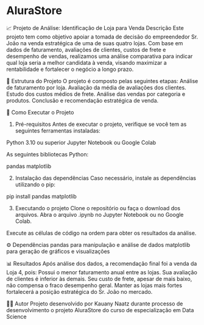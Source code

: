 # AluraStore

📈 Projeto de Análise: Identificação de Loja para Venda
Descrição
Este projeto tem como objetivo apoiar a tomada de decisão do empreendedor Sr. João na venda estratégica de uma de suas quatro lojas.
Com base em dados de faturamento, avaliações de clientes, custos de frete e desempenho de vendas, realizamos uma análise comparativa para indicar qual loja seria a melhor candidata à venda, visando maximizar a rentabilidade e fortalecer o negócio a longo prazo.

📂 Estrutura do Projeto
O projeto é composto pelas seguintes etapas:
Análise de faturamento por loja.
Avaliação da média de avaliações dos clientes.
Estudo dos custos médios de frete.
Análise das vendas por categoria e produtos.
Conclusão e recomendação estratégica de venda.

🚀 Como Executar o Projeto
1. Pré-requisitos
Antes de executar o projeto, verifique se você tem as seguintes ferramentas instaladas:

Python 3.10 ou superior
Jupyter Notebook ou Google Colab

As seguintes bibliotecas Python:

pandas
matplotlib

2. Instalação das dependências
Caso necessário, instale as dependências utilizando o pip:

pip install pandas matplotlib

3. Executando o projeto
Clone o repositório ou faça o download dos arquivos.
Abra o arquivo .ipynb no Jupyter Notebook ou no Google Colab.

Execute as células de código na ordem para obter os resultados da análise.

⚙️ Dependências
pandas para manipulação e análise de dados
matplotlib para geração de gráficos e visualizações

📊 Resultados
Após análise dos dados, a recomendação final foi a venda da Loja 4, pois:
Possui o menor faturamento anual entre as lojas.
Sua avaliação de clientes é inferior às demais.
Seu custo de frete, apesar de mais baixo, não compensa o fraco desempenho geral.
Manter as lojas mais fortes fortalecerá a posição estratégica do Sr. João no mercado.

👩‍💻 Autor
Projeto desenvolvido por Kauany Naatz durante processo de desenvolvimento o projeto AluraStore do curso de especialização em Data Science

